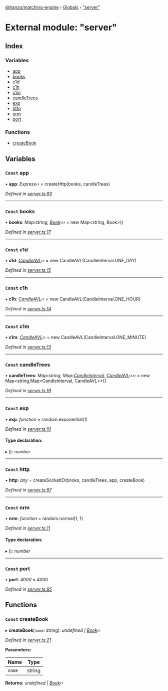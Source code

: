 [@hanzo/matching-engine](../README.md) › [Globals](../globals.md) › ["server"](_server_.md)

# External module: "server"

## Index

### Variables

* [app](_server_.md#const-app)
* [books](_server_.md#const-books)
* [c1d](_server_.md#const-c1d)
* [c1h](_server_.md#const-c1h)
* [c1m](_server_.md#const-c1m)
* [candleTrees](_server_.md#const-candletrees)
* [exp](_server_.md#const-exp)
* [http](_server_.md#const-http)
* [nrm](_server_.md#const-nrm)
* [port](_server_.md#const-port)

### Functions

* [createBook](_server_.md#const-createbook)

## Variables

### `Const` app

• **app**: *Express‹›* =  createHttp(books, candleTrees)

*Defined in [server.ts:93](https://github.com/hanzoai/matching-engine/blob/d87b82e/src/server.ts#L93)*

___

### `Const` books

• **books**: *Map‹string, [Book](../classes/_book_.book.md)‹››* =  new Map<string, Book>()

*Defined in [server.ts:17](https://github.com/hanzoai/matching-engine/blob/d87b82e/src/server.ts#L17)*

___

### `Const` c1d

• **c1d**: *[CandleAVL](../classes/_candle_.candleavl.md)‹›* =  new CandleAVL(CandleInterval.ONE_DAY)

*Defined in [server.ts:15](https://github.com/hanzoai/matching-engine/blob/d87b82e/src/server.ts#L15)*

___

### `Const` c1h

• **c1h**: *[CandleAVL](../classes/_candle_.candleavl.md)‹›* =  new CandleAVL(CandleInterval.ONE_HOUR)

*Defined in [server.ts:14](https://github.com/hanzoai/matching-engine/blob/d87b82e/src/server.ts#L14)*

___

### `Const` c1m

• **c1m**: *[CandleAVL](../classes/_candle_.candleavl.md)‹›* =  new CandleAVL(CandleInterval.ONE_MINUTE)

*Defined in [server.ts:13](https://github.com/hanzoai/matching-engine/blob/d87b82e/src/server.ts#L13)*

___

### `Const` candleTrees

• **candleTrees**: *Map‹string, Map‹[CandleInterval](../enums/_candle_.candleinterval.md), [CandleAVL](../classes/_candle_.candleavl.md)‹›››* =  new Map<string,Map<CandleInterval, CandleAVL>>()

*Defined in [server.ts:19](https://github.com/hanzoai/matching-engine/blob/d87b82e/src/server.ts#L19)*

___

### `Const` exp

• **exp**: *function* =  random.exponential(1)

*Defined in [server.ts:10](https://github.com/hanzoai/matching-engine/blob/d87b82e/src/server.ts#L10)*

#### Type declaration:

▸ (): *number*

___

### `Const` http

• **http**: *any* =  createSocketIO(books, candleTrees, app, createBook)

*Defined in [server.ts:97](https://github.com/hanzoai/matching-engine/blob/d87b82e/src/server.ts#L97)*

___

### `Const` nrm

• **nrm**: *function* =  random.normal(1, 1)

*Defined in [server.ts:11](https://github.com/hanzoai/matching-engine/blob/d87b82e/src/server.ts#L11)*

#### Type declaration:

▸ (): *number*

___

### `Const` port

• **port**: *4000* = 4000

*Defined in [server.ts:95](https://github.com/hanzoai/matching-engine/blob/d87b82e/src/server.ts#L95)*

## Functions

### `Const` createBook

▸ **createBook**(`name`: string): *undefined | [Book](../classes/_book_.book.md)‹›*

*Defined in [server.ts:21](https://github.com/hanzoai/matching-engine/blob/d87b82e/src/server.ts#L21)*

**Parameters:**

Name | Type |
------ | ------ |
`name` | string |

**Returns:** *undefined | [Book](../classes/_book_.book.md)‹›*
